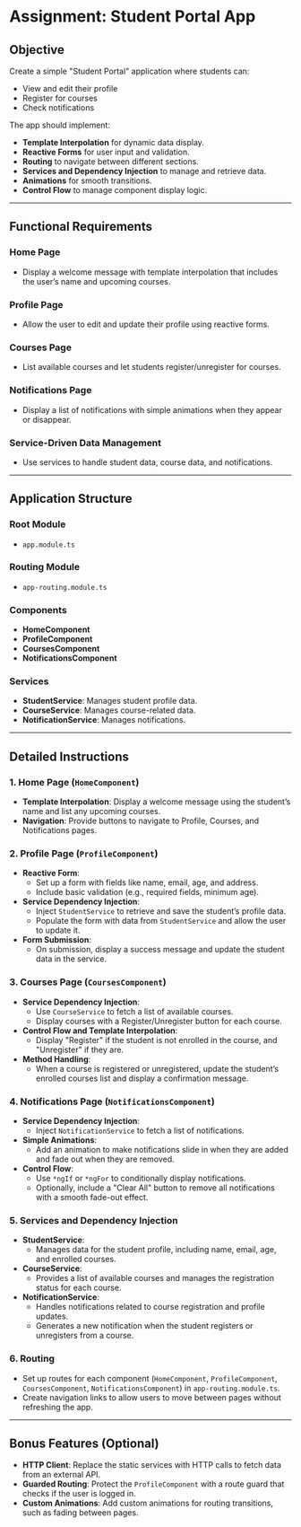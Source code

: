 # Assignment: Student Portal App

## Objective
Create a simple "Student Portal" application where students can:
- View and edit their profile
- Register for courses
- Check notifications

The app should implement:
- **Template Interpolation** for dynamic data display.
- **Reactive Forms** for user input and validation.
- **Routing** to navigate between different sections.
- **Services and Dependency Injection** to manage and retrieve data.
- **Animations** for smooth transitions.
- **Control Flow** to manage component display logic.

---

## Functional Requirements

### Home Page
- Display a welcome message with template interpolation that includes the user’s name and upcoming courses.

### Profile Page
- Allow the user to edit and update their profile using reactive forms.

### Courses Page
- List available courses and let students register/unregister for courses.

### Notifications Page
- Display a list of notifications with simple animations when they appear or disappear.

### Service-Driven Data Management
- Use services to handle student data, course data, and notifications.

---

## Application Structure

### Root Module
- `app.module.ts`

### Routing Module
- `app-routing.module.ts`

### Components
- **HomeComponent**
- **ProfileComponent**
- **CoursesComponent**
- **NotificationsComponent**

### Services
- **StudentService**: Manages student profile data.
- **CourseService**: Manages course-related data.
- **NotificationService**: Manages notifications.

---

## Detailed Instructions

### 1. Home Page (`HomeComponent`)
- **Template Interpolation**: Display a welcome message using the student’s name and list any upcoming courses.
- **Navigation**: Provide buttons to navigate to Profile, Courses, and Notifications pages.

### 2. Profile Page (`ProfileComponent`)
- **Reactive Form**:
  - Set up a form with fields like name, email, age, and address.
  - Include basic validation (e.g., required fields, minimum age).
- **Service Dependency Injection**:
  - Inject `StudentService` to retrieve and save the student’s profile data.
  - Populate the form with data from `StudentService` and allow the user to update it.
- **Form Submission**:
  - On submission, display a success message and update the student data in the service.

### 3. Courses Page (`CoursesComponent`)
- **Service Dependency Injection**:
  - Use `CourseService` to fetch a list of available courses.
  - Display courses with a Register/Unregister button for each course.
- **Control Flow and Template Interpolation**:
  - Display "Register" if the student is not enrolled in the course, and "Unregister" if they are.
- **Method Handling**:
  - When a course is registered or unregistered, update the student’s enrolled courses list and display a confirmation message.

### 4. Notifications Page (`NotificationsComponent`)
- **Service Dependency Injection**:
  - Inject `NotificationService` to fetch a list of notifications.
- **Simple Animations**:
  - Add an animation to make notifications slide in when they are added and fade out when they are removed.
- **Control Flow**:
  - Use `*ngIf` or `*ngFor` to conditionally display notifications.
  - Optionally, include a "Clear All" button to remove all notifications with a smooth fade-out effect.

### 5. Services and Dependency Injection
- **StudentService**:
  - Manages data for the student profile, including name, email, age, and enrolled courses.
- **CourseService**:
  - Provides a list of available courses and manages the registration status for each course.
- **NotificationService**:
  - Handles notifications related to course registration and profile updates.
  - Generates a new notification when the student registers or unregisters from a course.

### 6. Routing
- Set up routes for each component (`HomeComponent`, `ProfileComponent`, `CoursesComponent`, `NotificationsComponent`) in `app-routing.module.ts`.
- Create navigation links to allow users to move between pages without refreshing the app.

---

## Bonus Features (Optional)
- **HTTP Client**: Replace the static services with HTTP calls to fetch data from an external API.
- **Guarded Routing**: Protect the `ProfileComponent` with a route guard that checks if the user is logged in.
- **Custom Animations**: Add custom animations for routing transitions, such as fading between pages.
